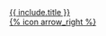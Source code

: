 <a href="{{ include.url }}">
  <div class="bg-sc-gray-5 rounded-lg h-24 flex items-center px-5 border-l-8 border-sc-blue-1 group transform hover:border-l-[12px] duration-200 ease-out hover:shadow-lg">
    <div class="font-bold h-12 w-2/3 group-hover:text-sc-blue-1 transition text-sc-title-4-2 line-clamp-2">{{ include.title }}</div>
    <div class="font-bold h-12 w-1/3 flex items-end justify-end">
      <div class="transform group-hover:translate-x-1 duration-200 ease-out">{% icon arrow_right %}</div>
    </div>
  </div>
</a>

